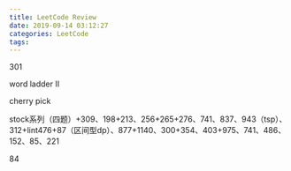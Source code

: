 ```yaml
---
title: LeetCode Review
date: 2019-09-14 03:12:27
categories: LeetCode
tags:
---
```



301

word ladder II

cherry pick



stock系列（四题）+309、198+213、256+265+276、741、837、943（tsp）、312+lint476+87（区间型dp）、877+1140、300+354、403+975、741、486、152、85、221

84


